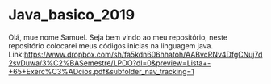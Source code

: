 # Java_basico_2019
Olá, mue nome  Samuel.
Seja bem vindo ao meu repositório, neste repositório colocarei meus códigos inicias na linguagem java. 
Link:https://www.dropbox.com/sh/fa5kdn606hhatoh/AABvcRNv4DfgCNuj7d2svDuwa/3%C2%BASemestre/LPOO?dl=0&preview=Lista+-+65+Exerc%C3%ADcios.pdf&subfolder_nav_tracking=1
